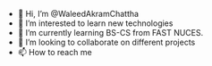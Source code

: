 - 👋 Hi, I’m @WaleedAkramChattha
- 👀 I’m interested to learn new technologies
- 🌱 I’m currently learning BS-CS from FAST NUCES.
- 💞️ I’m looking to collaborate on different projects
- 📫 How to reach me 

<!---
WaleedAkramChattha/WaleedAkramChattha is a ✨ special ✨ repository because its `README.md` (this file) appears on your GitHub profile.
You can click the Preview link to take a look at your changes.
--->
